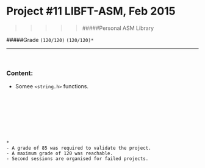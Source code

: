 # Project #11 LIBFT-ASM, Feb 2015
>>>>> #####Personal ASM Library

#####Grade ``(120/120)`` ``(120/120)*``
--------  -----------------------

<br>

### Content:
* Somee `<string.h>` functions.
<br><br><br><br><br><br><br><br>

```
*
- A grade of 85 was required to validate the project.
- A maximum grade of 120 was reachable.
- Second sessions are organised for failed projects.
```
